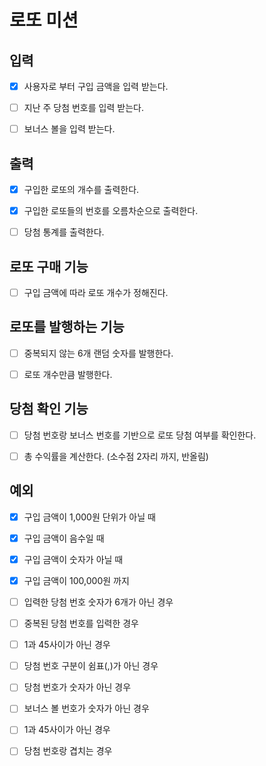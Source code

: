 # 로또 미션

## 입력
- [x] 사용자로 부터 구입 금액을 입력 받는다.
- [ ] 지난 주 당첨 번호를 입력 받는다.
- [ ] 보너스 볼을 입력 받는다.


## 출력
- [x] 구입한 로또의 개수를 출력한다.
- [x] 구입한 로또들의 번호를 오름차순으로 출력한다.
- [ ] 당첨 통계를 출력한다.


## 로또 구매 기능
- [ ] 구입 금액에 따라 로또 개수가 정해진다.


## 로또를 발행하는 기능
- [ ] 중복되지 않는 6개 랜덤 숫자를 발행한다.
- [ ] 로또 개수만큼 발행한다.


## 당첨 확인 기능
- [ ] 당첨 번호랑 보너스 번호를 기반으로 로또 당첨 여부를 확인한다.
- [ ] 총 수익률을 계산한다. (소수점 2자리 까지, 반올림)


## 예외
- [x] 구입 금액이 1,000원 단위가 아닐 때
- [x] 구입 금액이 음수일 때
- [x] 구입 금액이 숫자가 아닐 때
- [x] 구입 금액이 100,000원 까지

- [ ] 입력한 당첨 번호 숫자가 6개가 아닌 경우
- [ ] 중복된 당첨 번호를 입력한 경우
- [ ] 1과 45사이가 아닌 경우
- [ ] 당첨 번호 구분이 쉼표(,)가 아닌 경우
- [ ] 당첨 번호가 숫자가 아닌 경우

- [ ] 보너스 볼 번호가 숫자가 아닌 경우
- [ ] 1과 45사이가 아닌 경우
- [ ] 당첨 번호랑 겹치는 경우